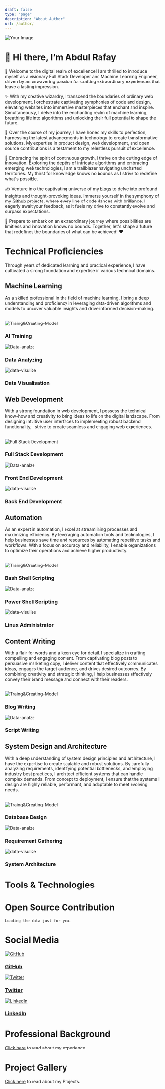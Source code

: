 ```yaml
---
draft: false
type: "page"
description: "About Author"
url: /author/
---
```


<!-- Css files for the github calander -->
<link rel="stylesheet"   href="/css/github-calendar-responsive.css" />
<link rel="stylesheet" href="/css/github-calendar.css">

<!-- Css for the Author Page -->
<link rel="stylesheet" href="/css/author-page.css">

<script derf src="/js/github-calendar.min.js"></script>


<div class="circle">
  <img src="/images/avatar.jpg" alt="Your Image">
</div>

# 👋 Hi there, I’m Abdul Rafay

🌟 Welcome to the digital realm of excellence! I am thrilled to introduce myself as a visionary Full Stack Developer and Machine Learning Engineer, driven by an unwavering passion for crafting extraordinary experiences that leave a lasting impression.

✨ With my creative wizardry, I transcend the boundaries of ordinary web development. I orchestrate captivating symphonies of code and design, elevating websites into immersive masterpieces that enchant and inspire. Simultaneously, I delve into the enchanting realm of machine learning, breathing life into algorithms and unlocking their full potential to shape the future.

🚀 Over the course of my journey, I have honed my skills to perfection, harnessing the latest advancements in technology to create transformative solutions. My expertise in product design, web development, and open source contributions is a testament to my relentless pursuit of excellence.

🌱 Embracing the spirit of continuous growth, I thrive on the cutting edge of innovation. Exploring the depths of intricate algorithms and embracing emerging web technologies, I am a trailblazer navigating uncharted territories. My thirst for knowledge knows no bounds as I strive to redefine what's possible.

✍️ Venture into the captivating universe of my [blogs](https://future-insight.blog/) to delve into profound insights and thought-provoking ideas. Immerse yourself in the symphony of my [Github](https://github.com/rafay99-epic) projects, where every line of code dances with brilliance. I eagerly await your feedback, as it fuels my drive to constantly evolve and surpass expectations.

🌌 Prepare to embark on an extraordinary journey where possibilities are limitless and innovation knows no bounds. Together, let's shape a future that redefines the boundaries of what can be achieved! ❤️


<h1>Technical Proficiencies</h1>
<p>Through years of dedicated learning and practical experience, I have cultivated a strong foundation and expertise in various technical domains.</p>

<h2>Machine Learning</h2>
<p>As a skilled professional in the field of machine learning, I bring a deep understanding and proficiency in leveraging data-driven algorithms and models to uncover valuable insights and drive informed decision-making.</p>
<br>
<div class="card-container">
  <div class="card-skill">
    <a>
      <img src="/images/2023/pages/author-page-images/20945590-PhotoRoom.png-PhotoRoom.png" alt="Traing&Creating-Model">
      <div class="card-content">
        <h3>AI Training</h3>
      </div>
    </a>
  </div>
  <div class="card-skill">
    <a>
      <img src="/images/2023/pages/author-page-images/Data-analyize.png" alt="Data-analze">
      <div class="card-content">
        <h3>Data Analyzing</h3>
      </div>
    </a>
  </div>
  <div class="card-skill">
    <a>
      <img src="/images/2023/pages/author-page-images/dATA visualization.png" alt="data-visulize">
      <div class="card-content">
        <h3>Data Visualisation</h3>
      </div>
    </a>
  </div>
</div>

<h2>Web Development</h2>
<p>With a strong foundation in web development, I possess the technical know-how and creativity to bring ideas to life on the digital landscape. From designing intuitive user interfaces to implementing robust backend functionality, I strive to create seamless and engaging web experiences.</p>
<br>
<div class="card-container">
  <div class="card-skill">
    <a>
      <img src="/images/2023/pages/author-page-images/full-stack-dev-2.png" alt="Full Stack Development">
      <div class="card-content">
        <h3>Full Stack Development</h3>
      </div>
    </a>
  </div>
  <div class="card-skill">
    <a>
      <img src="/images/2023/pages/author-page-images/front-end-2.png" alt="Data-analze">
      <div class="card-content">
        <h3>Front End Development</h3>
      </div>
    </a>
  </div>
  <div class="card-skill">
    <a>
      <img src="/images/2023/pages/author-page-images/back0end.png" alt="data-visulize">
      <div class="card-content">
        <h3>Back End Development</h3>
      </div>
    </a>
  </div>
</div>



<h2>Automation</h2>
<p>As an expert in automation, I excel at streamlining processes and maximizing efficiency. By leveraging automation tools and technologies, I help businesses save time and resources by automating repetitive tasks and workflows. With a focus on accuracy and reliability, I enable organizations to optimize their operations and achieve higher productivity.</p>
<br>
<div class="card-container">
  <div class="card-skill">
    <a>
      <img src="/images/2023/pages/author-page-images/Bash Shell.png" alt="Traing&Creating-Model">
      <div class="card-content">
        <h3>Bash Shell Scripting</h3>
      </div>
    </a>
  </div>
  <div class="card-skill">
    <a>
      <img src="/images/2023/pages/author-page-images/PowerShell.png" alt="Data-analze">
      <div class="card-content">
        <h3>Power Shell Scripting</h3>
      </div>
    </a>
  </div>
  <div class="card-skill">
    <a>
      <img src="/images/2023/pages/author-page-images/Linux-admin.png" alt="data-visulize">
      <div class="card-content">
        <h3>Linux Administrator</h3>
      </div>
    </a>
  </div>
</div>



<h2>Content Writing</h2>
<p>With a flair for words and a keen eye for detail, I specialize in crafting compelling and engaging content. From captivating blog posts to persuasive marketing copy, I deliver content that effectively communicates ideas, engages the target audience, and drives desired outcomes. By combining creativity and strategic thinking, I help businesses effectively convey their brand message and connect with their readers.</p>
<br>
<div class="card-container">
  <div class="card-skill">
    <a>
      <img src="/images/2023/pages/author-page-images/Blog-writing.png" alt="Traing&Creating-Model">
      <div class="card-content">
        <h3>Blog Writing</h3>
      </div>
    </a>
  </div>
  <div class="card-skill">
    <a>
      <img src="/images/2023/pages/author-page-images/Scripting.png" alt="Data-analze">
      <div class="card-content">
        <h3>Script Writing</h3>
      </div>
    </a>
  </div>
</div>



<h2>System Design and Architecture</h2>
<p>With a deep understanding of system design principles and architecture, I have the expertise to create scalable and robust solutions. By carefully analyzing requirements, identifying potential bottlenecks, and employing industry best practices, I architect efficient systems that can handle complex demands. From concept to deployment, I ensure that the systems I design are highly reliable, performant, and adaptable to meet evolving needs.</p>
<br>
<div class="card-container">
  <div class="card-skill">
    <a>
      <img src="/images/2023/pages/author-page-images/databaase.png" alt="Traing&Creating-Model">
      <div class="card-content">
        <h3>Database Design</h3>
      </div>
    </a>
  </div>
  <div class="card-skill">
    <a>
      <img src="/images/2023/pages/author-page-images/req-gathering.png" alt="Data-analze">
      <div class="card-content">
        <h3>Requirement Gathering</h3>
      </div>
    </a>
  </div>
  <div class="card-skill">
    <a>
      <img src="/images/2023/pages/author-page-images/system.png" alt="data-visulize">
      <div class="card-content">
        <h3>System Architecture</h3>
      </div>
    </a>
  </div>
</div>





<h1>Tools & Technologies</h1>
<p></p>




<h1>Open Source Contribution</h1>
<!-- Prepare a container for your calendar. -->
<div class="calendar">

    Loading the data just for you.
</div>

<script>
    GitHubCalendar(".calendar", "rafay99-epic");

    // or enable responsive functionality:
    GitHubCalendar(".calendar", "rafay99-epic", { responsive: true });

    // Use a proxy
    GitHubCalendar(".calendar", "rafay99-epic", {
       proxy (username) {
         return fetch(`https://your-proxy.com/github?user=${username}`)
       }
    }).then(r => r.text())
</script>




<h1>Social Media</h1>

<div class="card-container">
  <div class="card" onclick="redirectToGitHub()">
    <a href="https://github.com/rafay99-epic" target="_blank" rel="noopener noreferrer">
      <img src="/images/2023/pages/author-page-images/GitHub.png" alt="GitHub">
      <div class="card-content">
        <h3>GitHub</h3>
      </div>
    </a>
  </div>
  <div class="card" onclick="redirectToTwitter()">
    <a href="https://twitter.com/abdul_rafay99/" target="_blank" rel="noopener noreferrer">
      <img src="/images/2023/pages/author-page-images/Untitled design.png" alt="Twitter">
      <div class="card-content">
        <h3>Twitter</h3>
      </div>
    </a>
  </div>
  <div class="card" onclick="redirectToLinkedIn()">
    <a href="https://www.linkedin.com/in/abdul-rafay-0ab626197" target="_blank" rel="noopener noreferrer">
      <img src="/images/2023/pages/author-page-images/Linkedin.png" alt="LinkedIn">
      <div class="card-content">
        <h3>LinkedIn</h3>
      </div>
    </a>
  </div>
</div>







<!-- <div class="card-container">
  <div class="card">
    <img src="https://cdn.jsdelivr.net/gh/devicons/devicon/icons/vscode/vscode-original.svg" alt="Visual Studio Code">
    <div class="card-content">Visual Studio Code</div>
  </div>
  <div class="card">
    <img src="https://cdn.jsdelivr.net/gh/devicons/devicon/icons/html5/html5-original.svg" alt="HTML5">
    <div class="card-content">HTML5</div>
  </div>
  <div class="card">
    <img src="https://cdn.jsdelivr.net/gh/devicons/devicon/icons/css3/css3-original.svg" alt="CSS3">
    <div class="card-content">CSS3</div>
  </div>
  <div class="card">
    <img src="https://cdn.jsdelivr.net/gh/devicons/devicon/icons/javascript/javascript-original.svg" alt="JavaScript">
    <div class="card-content">JavaScript</div>
  </div>
  <div class="card">
    <img src="https://cdn.jsdelivr.net/gh/devicons/devicon/icons/nodejs/nodejs-original.svg" alt="Node.js">
    <div class="card-content">Node.js</div>
  </div>
  <div class="card">
    <img src="https://cdn.jsdelivr.net/gh/devicons/devicon/icons/mongodb/mongodb-original.svg" alt="MongoDB">
    <div class="card-content">MongoDB</div>
  </div>
  <div class="card">
    <img src="https://cdn.jsdelivr.net/gh/devicons/devicon/icons/mysql/mysql-original.svg" alt="MySQL">
    <div class="card-content">MySQL</div>
  </div>
  <div class="card">
    <img src="https://cdn.jsdelivr.net/gh/devicons/devicon/icons/git/git-original.svg" alt="Git">
    <div class="card-content">Git</div>
  </div>
  <div class="card">
    <img src="https://user-images.githubusercontent.com/3369400/139447912-e0f43f33-6d9f-45f8-be46-2df5bbc91289.png" alt="GitHub">
    <div class="card-content">GitHub</div>
  </div>
  <div class="card">
    <img src="/images/img/terminal-dark.svg" alt="Terminal">
    <div class="card-content">Terminal</div>
  </div>
</div> -->




<!-- # Languages and Tools -->
<!-- <img align="left" alt="Visual Studio Code" width="26px" src="https://cdn.jsdelivr.net/gh/devicons/devicon/icons/vscode/vscode-original.svg" style="padding-right:10px;" />
<img align="left" alt="HTML5" width="26px" src="https://cdn.jsdelivr.net/gh/devicons/devicon/icons/html5/html5-original.svg" style="padding-right:10px;" />
<img align="left" alt="CSS3" width="26px" src="https://cdn.jsdelivr.net/gh/devicons/devicon/icons/css3/css3-original.svg" style="padding-right:10px;" />
<img align="left" alt="JavaScript" width="26px" src="https://cdn.jsdelivr.net/gh/devicons/devicon/icons/javascript/javascript-original.svg" style="padding-right:10px;" />
<img align="left" alt="Node.js" width="26px" src="https://cdn.jsdelivr.net/gh/devicons/devicon/icons/nodejs/nodejs-original.svg" style="padding-right:10px;" />
<img align="left" alt="MongoDB" width="26px" src="https://cdn.jsdelivr.net/gh/devicons/devicon/icons/mongodb/mongodb-original.svg" style="padding-right:10px;" />
<img align="left" alt="MySQL" width="26px" src="https://cdn.jsdelivr.net/gh/devicons/devicon/icons/mysql/mysql-original.svg" style="padding-right:10px;" />
<img align="left" alt="Git" width="26px" src="https://cdn.jsdelivr.net/gh/devicons/devicon/icons/git/git-original.svg" style="padding-right:10px;" />
<img align="left" alt="GitHub" width="26px" src="https://user-images.githubusercontent.com/3369400/139447912-e0f43f33-6d9f-45f8-be46-2df5bbc91289.png" style="padding-right:10px;" />
<img align="left" alt="Terminal" width="26px" src="/images/img/terminal-dark.svg" />
<br> -->




<h1>Professional Background</h1>

[Click here](/Author-Experience) to read about my experience.



<h1>Project Gallery</h1>

[Click here](/Project) to read about my Projects.
